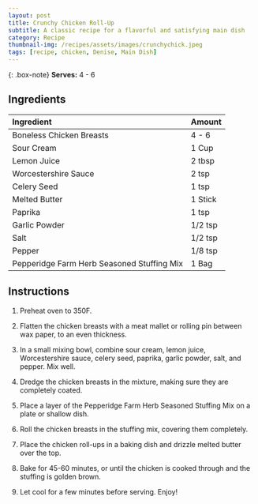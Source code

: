 ```yaml
---
layout: post
title: Crunchy Chicken Roll-Up
subtitle: A classic recipe for a flavorful and satisfying main dish
category: Recipe
thumbnail-img: /recipes/assets/images/crunchychick.jpeg
tags: [recipe, chicken, Denise, Main Dish]
---
```


{: .box-note}
**Serves:** 4 - 6


## Ingredients

| Ingredient | Amount|
| :------ |:--- |
| Boneless Chicken Breasts | 4 - 6 |
| Sour Cream | 1 Cup |
| Lemon Juice | 2 tbsp |
| Worcestershire Sauce | 2 tsp |
| Celery Seed | 1 tsp |
| Melted Butter | 1 Stick |
| Paprika | 1 tsp |
| Garlic Powder | 1/2 tsp |
| Salt | 1/2 tsp |
| Pepper | 1/8 tsp |
| Pepperidge Farm Herb Seasoned Stuffing Mix | 1 Bag |

## Instructions

1. Preheat oven to 350F.

2. Flatten the chicken breasts with a meat mallet or rolling pin between wax paper, to an even thickness.

3. In a small mixing bowl, combine sour cream, lemon juice, Worcestershire sauce, celery seed, paprika, garlic powder, salt, and pepper. Mix well.

4. Dredge the chicken breasts in the mixture, making sure they are completely coated.

5. Place a layer of the Pepperidge Farm Herb Seasoned Stuffing Mix on a plate or shallow dish.

6. Roll the chicken breasts in the stuffing mix, covering them completely.

7. Place the chicken roll-ups in a baking dish and drizzle melted butter over the top.

8. Bake for 45-60 minutes, or until the chicken is cooked through and the stuffing is golden brown.

9. Let cool for a few minutes before serving. Enjoy!